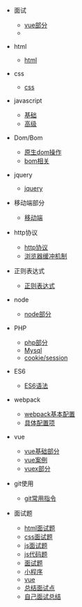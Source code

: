 <!--
 * @Author: fengzp
 * @Date: 2020-09-15 12:46:50
 * @LastEditors: fengzp
 * @LastEditTime: 2020-10-14 12:39:21
 * @Introduce: Do not edit
-->
* 面试
    * [vue部分](./work/knowledge)
    * [](./work/alipay)
* html
    * [html](./list/html/html)
* css
    * [css](./list/css/css)
    
* javascript
    * [基础](./list/js/js_basis)
    * [高级](./list/js/js_senior)
* Dom/Bom
    * [原生dom操作](./list/Dom/dom)
    * [bom相关](./list/Dom/bom)
* jquery
    * [jquery](./list/jquery/jquery)
* 移动端部分
    * [移动端](./list/mobile/mobile)
* http协议
    * [http协议](./list/http/http)
    * [浏览器缓冲机制](./list/http/hc)
* 正则表达式 
    * [正则表达式](./list/zhengze/zhengze)
* node 
    * [node部分](./list/node/node)
* PHP
    * [php部分](./list/PHP/php)
    * [Mysql](./list/PHP/mysql)
    * [cookie/session](./list/PHP/cookie)
* ES6
    * [ES6语法](./list/es6/es6)
* webpack
    * [webpack基本配置](./list/webpack/webpack)
    * [具体配置项](./list/webpack/peizhi)
* vue
    * [vue基础部分](./list/vue/vue基础)
    * [vue案例](./list/vue/vue)
    * [vuex部分](./list/vue/vuex)
* git使用
    * [git常用指令](./list/git/git)
* 面试题
    * [html面试题](./interview/html_interview.md)
    * [css面试题](./interview/css_interview.md)
    * [js面试题](./interview/js_interview)
    * [js代码题](./interview/js)
    * [面试题](./interview/57)
    * [小程序](./interview/wx)
    * [vue](./interview/vue)
    * [总结面试点](./interview/other)
    * [自己面试总结](./interview/myself)
